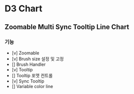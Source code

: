 # D3 Chart

## Zoomable Multi Sync Tooltip Line Chart

### 기능

- [v] Zoomable
- [v] Brush size 설정 및 고정
- [] Brush Handler
- [v] Tooltip
- [] Tooltip 포맷 컨트롤
- [v] Sync Tooltip
- [] Variable color line
